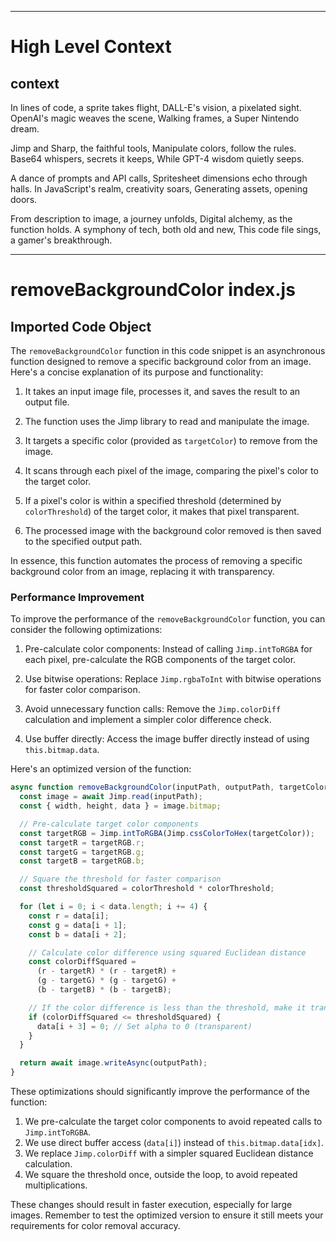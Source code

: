 

  ---
# High Level Context
## context
In lines of code, a sprite takes flight,
DALL-E's vision, a pixelated sight.
OpenAI's magic weaves the scene,
Walking frames, a Super Nintendo dream.

Jimp and Sharp, the faithful tools,
Manipulate colors, follow the rules.
Base64 whispers, secrets it keeps,
While GPT-4 wisdom quietly seeps.

A dance of prompts and API calls,
Spritesheet dimensions echo through halls.
In JavaScript's realm, creativity soars,
Generating assets, opening doors.

From description to image, a journey unfolds,
Digital alchemy, as the function holds.
A symphony of tech, both old and new,
This code file sings, a gamer's breakthrough.


---
# removeBackgroundColor index.js
## Imported Code Object
The `removeBackgroundColor` function in this code snippet is an asynchronous function designed to remove a specific background color from an image. Here's a concise explanation of its purpose and functionality:

1. It takes an input image file, processes it, and saves the result to an output file.

2. The function uses the Jimp library to read and manipulate the image.

3. It targets a specific color (provided as `targetColor`) to remove from the image.

4. It scans through each pixel of the image, comparing the pixel's color to the target color.

5. If a pixel's color is within a specified threshold (determined by `colorThreshold`) of the target color, it makes that pixel transparent.

6. The processed image with the background color removed is then saved to the specified output path.

In essence, this function automates the process of removing a specific background color from an image, replacing it with transparency.

### Performance Improvement

To improve the performance of the `removeBackgroundColor` function, you can consider the following optimizations:

1. Pre-calculate color components:
   Instead of calling `Jimp.intToRGBA` for each pixel, pre-calculate the RGB components of the target color.

2. Use bitwise operations:
   Replace `Jimp.rgbaToInt` with bitwise operations for faster color comparison.

3. Avoid unnecessary function calls:
   Remove the `Jimp.colorDiff` calculation and implement a simpler color difference check.

4. Use buffer directly:
   Access the image buffer directly instead of using `this.bitmap.data`.

Here's an optimized version of the function:

```javascript
async function removeBackgroundColor(inputPath, outputPath, targetColor, colorThreshold = 0, options = {}) {
  const image = await Jimp.read(inputPath);
  const { width, height, data } = image.bitmap;

  // Pre-calculate target color components
  const targetRGB = Jimp.intToRGBA(Jimp.cssColorToHex(targetColor));
  const targetR = targetRGB.r;
  const targetG = targetRGB.g;
  const targetB = targetRGB.b;

  // Square the threshold for faster comparison
  const thresholdSquared = colorThreshold * colorThreshold;

  for (let i = 0; i < data.length; i += 4) {
    const r = data[i];
    const g = data[i + 1];
    const b = data[i + 2];

    // Calculate color difference using squared Euclidean distance
    const colorDiffSquared = 
      (r - targetR) * (r - targetR) +
      (g - targetG) * (g - targetG) +
      (b - targetB) * (b - targetB);

    // If the color difference is less than the threshold, make it transparent
    if (colorDiffSquared <= thresholdSquared) {
      data[i + 3] = 0; // Set alpha to 0 (transparent)
    }
  }

  return await image.writeAsync(outputPath);
}
```

These optimizations should significantly improve the performance of the function:

1. We pre-calculate the target color components to avoid repeated calls to `Jimp.intToRGBA`.
2. We use direct buffer access (`data[i]`) instead of `this.bitmap.data[idx]`.
3. We replace `Jimp.colorDiff` with a simpler squared Euclidean distance calculation.
4. We square the threshold once, outside the loop, to avoid repeated multiplications.

These changes should result in faster execution, especially for large images. Remember to test the optimized version to ensure it still meets your requirements for color removal accuracy.

  
